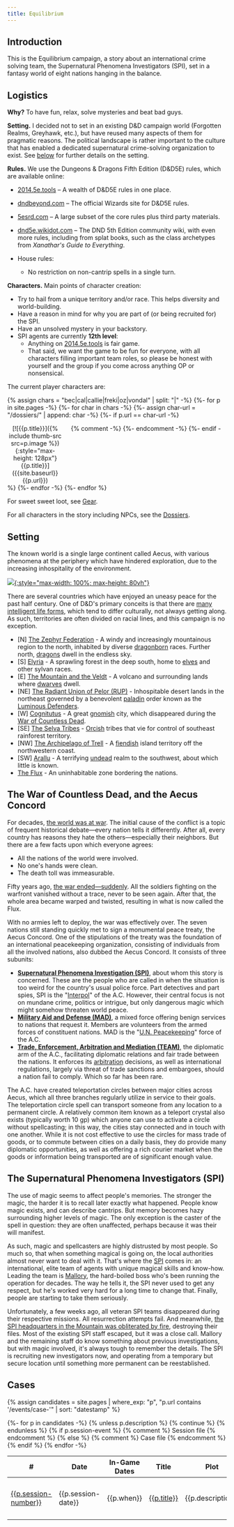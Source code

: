 ```yaml
---
title: Equilibrium
---
```


## Introduction

This is the Equilibrium campaign, a story about an international crime solving
team, the Supernatural Phenomena Investigators (SPI), set in a fantasy world of
eight nations hanging in the balance.

## Logistics

**Why?** To have fun, relax, solve mysteries and beat bad guys.

**Setting.** I decided not to set in an existing D&D campaign world (Forgotten
Realms, Greyhawk, etc.), but have reused many aspects of them for pragmatic
reasons. The political landscape is rather important to the culture that has
enabled a dedicated supernatural crime-solving organization to exist.
See [below](#setting) for further details on the setting.

**Rules.** We use the Dungeons & Dragons Fifth Edition (D&D5E) rules,
which are available online:
* [2014.5e.tools](https://2014.5e.tools) &ndash;
  A wealth of D&D5E rules in one place.
* [dndbeyond.com](https://www.dndbeyond.com/) &ndash;
  The official Wizards site for D&D5E rules.
* [5esrd.com](https://www.5esrd.com/) &ndash;
  A large subset of the core rules plus third party materials.
* [dnd5e.wikidot.com](https://dnd5e.wikidot.com/) &ndash; The DND 5th Edition
  community wiki, with even more rules, including from splat books, such as the
  class archetypes from *Xanathar's Guide to Everything*.

* House rules:
  - No restriction on non-cantrip spells in a single turn.

**Characters.** Main points of character creation:
* Try to hail from a unique territory and/or race. This helps diversity and world-building.
* Have a reason in mind for why you are part of (or being recruited for) the SPI.
* Have an unsolved mystery in your backstory.
* SPI agents are currently **12th level**:
  - Anything on [2014.5e.tools](https://2014.5e.tools/) is fair game.
  - That said, we want the game to be fun for everyone, with all characters filling important team roles, so please be honest with yourself and the group if you come across anything OP or nonsensical.

The current player characters are:

{% assign chars = "bec|cal|callie|freki|oz|vondal" | split: "|" -%}
{%- for p in site.pages -%}
{%- for char in chars -%}
{%- assign char-url = "/dossiers/" | append: char -%}
{%- if p.url == char-url -%}
<div style="display: inline-block; max-width: 128px; padding-right: 1em; text-align: center; vertical-align: top" markdown=1>
[![{{p.title}}]({% include thumb-src src=p.image %}){:style="max-height: 128px"}<br>{{p.title}}]({{site.baseurl}}{{p.url}})
</div>
{% comment -%} {%- endcomment -%}
{%- endif -%}
{%- endfor -%}
{%- endfor %}

For sweet sweet loot, see [Gear](gear).

For all characters in the story including NPCs, see the [Dossiers](dossiers).

## Setting

The known world is a single large continent called Aecus, with various
phenomena at the periphery which have hindered exploration, due to the
increasing inhospitality of the environment.

[![](assets/images/aecus-map.jpg){:style="max-width: 100%; max-height: 80vh"}](assets/images/aecus-map.jpg)

There are several countries which have enjoyed an uneasy peace for the past
half century. One of D&D's primary conceits is that there are [many intelligent
life forms](creatures), which tend to differ culturally, not always getting along.
As such, territories are often divided on racial lines, and this campaign is no
exception.

* \[N\] [The Zephyr Federation](locales/zephyr) -
  A windy and increasingly mountainous region to the north, inhabited by
  diverse [dragonborn](creatures/dragonborn) races. Further north,
  [dragons](creatures/dragons) dwell in the endless sky.
* \[S\] [Elyria](locales/elyria) -
  A sprawling forest in the deep south, home to [elves](creatures/elves) and other
  sylvan races.
* \[E\] [The Mountain and the Veldt](locales/mountain) -
  A volcano and surrounding lands where [dwarves](creatures/dwarves) dwell.
* \[NE\] [The Radiant Union of Pelor (RUP)](locales/rup) -
  Inhospitable desert lands in the northeast governed by a benevolent
  [paladin](https://dungeonsdragons.fandom.com/wiki/Paladin)
  order known as the [Luminous Defenders](orgs/luminous-defenders).
* \[W\] [Cognitutus](locales/cognitutus) -
  A great [gnomish](creatures/gnomes) city, which disappeared during the
  [War of Countless Dead](events/necromachy).
* \[SE\] [The Selva Tribes](locales/selva) -
  [Orcish](creatures/orcs) tribes that vie for control of southeast rainforest
  territory.
* \[NW\] [The Archipelago of Trell](locales/trell) -
  A [fiendish](creatures/devils) island territory off the northwestern coast.
* \[SW\] [Arallu](locales/arallu) -
  A terrifying [undead](creatures/undead) realm to the southwest, about which
  little is known.
* [The Flux](locales/flux) - An uninhabitable zone bordering the nations.

## The War of Countless Dead, and the Aecus Concord

For decades, [the world was at war](events/necromachy). The initial cause
of the conflict is a topic of frequent historical debate&mdash;every nation
tells it differently. After all, every country has reasons they hate the
others&mdash;especially their neighbors. But there are a few facts upon which
everyone agrees:

* All the nations of the world were involved.
* No one's hands were clean.
* The death toll was immeasurable.

Fifty years ago, [the war ended&mdash;suddenly](events/the-vanishing). All the
soldiers fighting on the warfront vanished without a trace, never to be seen
again. After that, the whole area became warped and twisted, resulting in what
is now called the Flux.

With no armies left to deploy, the war was effectively over. The seven nations
still standing quickly met to sign a monumental peace treaty, the Aecus
Concord. One of the stipulations of the treaty was the foundation of an
international peacekeeping organization, consisting of individuals from all the
involved nations, also dubbed the Aecus Concord. It consists of three subunits:

* [**Supernatural Phenomena Investigation (SPI)**](orgs/spi), about whom this
  story is concerned. These are the people who are called in when the situation
  is too weird for the country's usual police force. Part detectives and part
  spies, SPI is the "[Interpol](https://en.wikipedia.org/wiki/Interpol)" of the
  A.C. However, their central focus is not on mundane crime, politics or
  intrigue, but only dangerous magic which might somehow threaten world peace.
* [**Military Aid and Defense (MAD)**](orgs/mad), a mixed force offering benign
  services to nations that request it. Members are volunteers from the armed
  forces of constituent nations. MAD is the "[U.N.
  Peacekeeping](https://en.wikipedia.org/wiki/United_Nations_peacekeeping)"
  force of the A.C.
* [**Trade, Enforcement, Arbitration and Mediation (TEAM)**](orgs/team), the
  diplomatic arm of the A.C., facilitating diplomatic relations and fair trade
  between the nations. It enforces its
  [arbitration](https://en.wikipedia.org/wiki/International_arbitration)
  decisions, as well as international regulations, largely via threat of trade
  sanctions and embargoes, should a nation fail to comply. Which so far has
  been rare.

The A.C. have created teleportation circles between major cities across Aecus,
which all three branches regularly utilize in service to their goals. The
teleportation circle spell can transport someone from any location to a
permanent circle. A relatively common item known as a teleport crystal also
exists (typically worth 10 gp) which anyone can use to activate a circle
without spellcasting; in this way, the cities stay connected and in touch with
one another. While it is not cost effective to use the circles for mass trade
of goods, or to commute between cities on a daily basis, they do provide many
diplomatic opportunities, as well as offering a rich courier market when the
goods or information being transported are of significant enough value.

## The Supernatural Phenomena Investigators (SPI)

The use of magic seems to affect people's memories. The stronger the magic, the
harder it is to recall later exactly what happened. People know magic exists,
and can describe cantrips. But memory becomes hazy surrounding higher levels of
magic. The only exception is the caster of the spell in question: they are
often unaffected, perhaps because it was their will manifest.

As such, magic and spellcasters are highly distrusted by most people. So much
so, that when something magical is going on, the local authorities almost never
want to deal with it. That's where the [SPI](orgs/spi) comes in: an
international, elite team of agents with unique magical skills and know-how.
Leading the team is [Mallory](dossiers/mallory), the hard-boiled boss who's
been running the operation for decades. The way he tells it, the SPI never used
to get any respect, but he's worked very hard for a long time to change that.
Finally, people are starting to take them seriously.

Unfortunately, a few weeks ago, all veteran SPI teams disappeared during their
respective missions. All resurrection attempts fail. And meanwhile, [the SPI
headquarters in the Mountain was obliterated by fire](events/spi-fire),
destroying their files. Most of the existing SPI staff escaped, but it was a
close call. Mallory and the remaining staff do know something about previous
investigations, but with magic involved, it's always tough to remember the
details. The SPI is recruiting new investigators now, and operating from a
temporary but secure location until something more permanent can be
reestablished.

## Cases

{% assign candidates = site.pages | where_exp: "p", "p.url contains '/events/case-'" | sort: "datestamp" %}
<table>
<thead>
<tr>
<th>#</th>
<th>Date</th>
<th>In-Game Dates</th>
<th>Title</th>
<!--
<th>Level</th>
<th>Location</th>
<th>Victims</th>
<th>Creatures</th>
<th>Culprits</th>
<th>Relics</th>
-->
<th>Plot</th>
</tr>
</thead>
{%- for p in candidates -%}
{% unless p.description %} {% continue %} {% endunless %}
<tr>
{% if p.session-event %}
{% comment %} Session file {% endcomment %}
<td><a href="{{p.session-event}}">{{p.session-number}}</a></td>
<td>{{p.session-date}}</td>
<td>{{p.when}}</td>
<td><a href="{{site.baseurl}}{{p.url}}">{{p.title}}</a></td>
<td>{{p.description}}</td>
{% else %}
{% comment %} Case file {% endcomment %}
<td colspan=5 style="padding-top: 1em; padding-bottom: 1em; background-color: #357; color: white; text-align: center"><a style="color: yellow; font-size: larger; font-variant-caps: small-caps" href="{{site.baseurl}}{{p.url}}">{{p.title}}</a><br><span style="">({{p.when}}) {{p.description}}</span></td>
{% endif %}
<!--
<td>{{p.level}}</td>
<td>{{p.location}}</td>
<td>{{p.victims}}</td>
<td>{{p.creatures}}</td>
<td>{{p.culprits}}</td>
<td>{{p.relics}}</td>
-->
</tr>
{% endfor -%}
</table>
